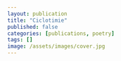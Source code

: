 ```yaml
---
layout: publication
title: "Ciclotimie"
published: false
categories: [publications, poetry]
tags: []
image: /assets/images/cover.jpg
---
```

